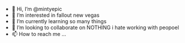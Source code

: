 - 👋 Hi, I’m @mintyepic
- 👀 I’m interested in fallout new vegas
- 🌱 I’m currently learning so many things
- 💞️ I’m looking to collaborate on NOTHING i hate working with peopoel
- 📫 How to reach me ...

<!---
mintyepic/mintyepic is a ✨ special ✨ repository because its `README.md` (this file) appears on your GitHub profile.
You can click the Preview link to take a look at your changes.
--->

